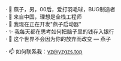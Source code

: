 · 👋 燕子，男，00后，爱打羽毛球，BUG制造者<BR/>
· 🔴 来自中国，理想是全栈工程师<BR/>
· 🔭 我现在正在开发"燕子启动器"<BR/>
· ✨ 我每天都在思考如何把脑子里的钱存入银行<BR/>
· 🥇 这个世界不会因为你的放弃而改变 — 燕子<BR/>

· 📫 如何联系我：yz@yzgzs.top<BR/>
